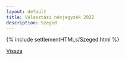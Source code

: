 ```yaml
---
layout: default
title: Választási névjegyzék 2022
description: Szeged
---
```


{% include settlementHTMLs/Szeged.html %}

[Vissza](../)